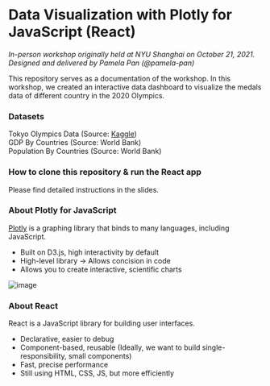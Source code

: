 # Data Visualization with Plotly for JavaScript (React)
*In-person workshop originally held at NYU Shanghai on October 21, 2021. Designed and delivered by Pamela Pan (@pamela-pan)*

This repository serves as a documentation of the workshop. In this workshop, we created an interactive data dashboard to visualize the medals data of different country in the 2020 Olympics.

### Datasets
Tokyo Olympics Data (Source: [Kaggle](https://www.kaggle.com/arjunprasadsarkhel/2021-olympics-in-tokyo))\
GDP By Countries (Source: World Bank)\
Population By Countries (Source: World Bank)

### How to clone this repository & run the React app
Please find detailed instructions in the slides.

### About Plotly for JavaScript
[Plotly](https://plotly.com/graphing-libraries/) is a graphing library that binds to many languages, including JavaScript.

- Built on D3.js, high interactivity by default
- High-level library → Allows concision in code
- Allows you to create interactive, scientific charts

![image](https://user-images.githubusercontent.com/93502896/144538947-e9344f99-71d6-4272-a31e-fe265df7151b.png)

### About React
React is a JavaScript library for building user interfaces.
- Declarative, easier to debug
- Component-based, reusable (Ideally, we want to build single-responsibility, small components)
- Fast, precise performance
- Still using HTML, CSS, JS, but more efficiently
